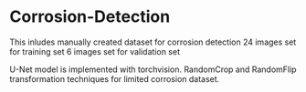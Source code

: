 # Corrosion-Detection
This inludes manually created dataset for corrosion detection
24 images set for training set
6 images set for validation set

U-Net model is implemented with torchvision. RandomCrop and RandomFlip transformation techniques for limited corrosion dataset.
